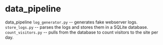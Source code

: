 # data_pipeline
data_pipeline
`log_generator.py` -- generates fake webserver logs.
 `store_logs.py` -- parses the logs and stores them in a SQLite database.
`count_visitors.py` -- pulls from the database to count visitors to the site per day.
